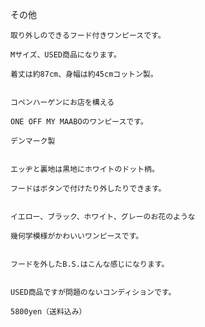 <link rel="stylesheet" type="text/css" href="/assets/css/styles.css">

その他

	取り外しのできるフード付きワンピースです。

	Mサイズ、USED商品になります。

	着丈は約87cm、身幅は約45cmコットン製。

<img alt="" src="http://blog.cnobi.jp/v1/blog/user/71e35865e9e62f3f9d70420d6124d2ab/1377461617"/>

	コペンハーゲンにお店を構える

	ONE OFF MY MAABOのワンピースです。

	デンマーク製

<img alt="" src="http://blog.cnobi.jp/v1/blog/user/71e35865e9e62f3f9d70420d6124d2ab/1377461618"/>

	エッヂと裏地は黒地にホワイトのドット柄。

	フードはボタンで付けたり外したりできます。

<img alt="" src="http://blog.cnobi.jp/v1/blog/user/71e35865e9e62f3f9d70420d6124d2ab/1377461619"/>

	イエロー、ブラック、ホワイト、グレーのお花のような

	幾何学模様がかわいいワンピースです。

<img alt="" src="http://blog.cnobi.jp/v1/blog/user/71e35865e9e62f3f9d70420d6124d2ab/1377461620"/>

	フードを外したB.S.はこんな感じになります。

<img alt="" src="http://blog.cnobi.jp/v1/blog/user/71e35865e9e62f3f9d70420d6124d2ab/1377461621"/>

	USED商品ですが問題のないコンディションです。

	5800yen（送料込み）